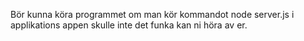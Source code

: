Bör kunna köra programmet om man kör kommandot node server.js i applikations appen
skulle inte det funka kan ni höra av er.
